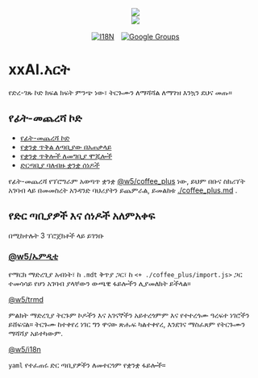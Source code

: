 <p align="center"><a href="https://xxai.art"><img src="https://cdn.jsdelivr.net/gh/xxai-art/doc/logo.svg"/></a><br/><a href="https://xxai.art"><img src="https://cdn.jsdelivr.net/gh/xxai-art/doc/xxai.svg"/></a></p><p align="center"><a href="https://github.com/xxai-art/doc#readme"><img alt="I18N" src="https://cdn.jsdelivr.net/gh/wactax/img/t.svg"/></a>　<a href="https://groups.google.com/u/0/g/xxai-art"><img alt="Google Groups" src="https://cdn.jsdelivr.net/gh/wactax/img/g-groups.svg"/></a></p>

# xxAI.አርት

የድረ-ገጹ ኮድ ክፍል ክፍት ምንጭ ነው፣ ትርጉሙን ለማሻሻል ለማገዝ እንኳን ደህና መጡ።

## የፊት-መጨረሻ ኮድ

* [የፊት-መጨረሻ ኮድ](https://github.com/xxai-art/web)
* [የቋንቋ ጥቅል ለጣቢያው በአጠቃላይ](https://github.com/xxai-art/web/tree/main/i18n)
* [የቋንቋ ጥቅሎች ለመግቢያ ሞጁሎች](https://github.com/wacpkg/user/tree/main/ui.i18n)
* [ድርጣቢያ ባለብዙ ቋንቋ ሰነዶች](https://github.com/xxai-doc)

የፊት-መጨረሻ የፕሮግራም አወጣጥ ቋንቋ [@w5/coffee_plus](http://npmjs.com/@w5/coffee_plus) ነው, ይህም በቡና ስክሪፕት አገባብ ላይ በመመስረት አንዳንድ ባህሪያትን ይጨምራል, ይመልከቱ [./coffee_plus.md](./coffee_plus.md) .

## የድር ጣቢያዎች እና ሰነዶች አለምአቀፍ

በሚከተሉት 3 ፕሮጀክቶች ላይ ይገንቡ

### [@w5/ኤምዲቲ](https://www.npmjs.com/package/@w5/mdt)

የማርክ ማድረጊያ አብነት፣ ከ `.mdt` ቅጥያ ጋር፣ ከ `<+ ./coffee_plus/import.js>` ጋር ተመሳሳይ የሆነ አገባብ ያላቸውን ውጫዊ ፋይሎችን ሊያመለክት ይችላል።

[@w5/trmd](https://www.npmjs.com/package/@w5/trmd)

ምልክት ማድረጊያ ትርጉም ኮዶችን እና አገናኞችን አይተረጎምም እና የተተረጎሙ ዓረፍተ ነገሮችን ይሸፍናል። ትርጉሙ ከተቀየረ ነገር ግን ዋናው ጽሑፍ ካልተቀየረ, እንደገና ማስፈጸም የትርጉሙን ማሻሻያ አይተካውም.

[@w5/i18n](https://www.npmjs.com/package/@w5/i18n)

`yaml` የተፈጠሩ ድር ጣቢያዎችን ለመተርጎም የቋንቋ ፋይሎች።
